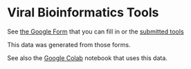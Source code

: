 # Viral Bioinformatics Tools

See [the Google Form](https://forms.gle/BaWcsAf6iqB7gkNGA) that you can fill in or the [submitted tools](https://docs.google.com/spreadsheets/d/1ClNgip08olKK-oBMMlPHBwIcilqSxsan8MEaYphUei4/edit?usp=sharing)

This data was generated from those forms.

See also the [Google Colab](https://colab.research.google.com/drive/1nsyMjnbjm_8AMR1FCubuTvNwU4KeqVQg?usp=sharing) notebook that uses this data.


